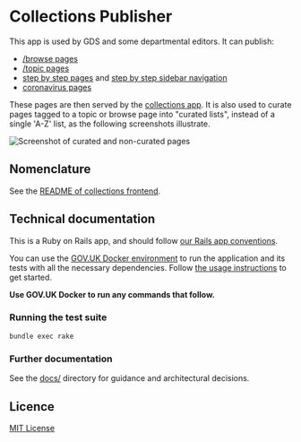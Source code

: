 # Collections Publisher

This app is used by GDS and some departmental editors. It can publish:

- [/browse pages](https://www.gov.uk/browse/births-deaths-marriages/register-offices)
- [/topic pages](https://www.gov.uk/topic/business-enterprise/export-finance)
- [step by step pages](https://www.gov.uk/learn-to-drive-a-car) and [step by step sidebar navigation](https://www.gov.uk/driving-eyesight-rules)
- [coronavirus pages](docs/coronavirus_page_publishing_tool.md)

These pages are then served by the [collections app](https://github.com/alphagov/collections). It is also used to curate pages tagged to a topic or browse page into "curated lists", instead of a single 'A-Z' list, as the following screenshots illustrate.

![Screenshot of curated and non-curated pages](docs/screenshot-curated-topics.png)

## Nomenclature

See the [README of collections frontend](https://github.com/alphagov/collections).

## Technical documentation

This is a Ruby on Rails app, and should follow [our Rails app conventions](https://docs.publishing.service.gov.uk/manual/conventions-for-rails-applications.html).

You can use the [GOV.UK Docker environment](https://github.com/alphagov/govuk-docker) to run the application and its tests with all the necessary dependencies. Follow [the usage instructions](https://github.com/alphagov/govuk-docker#usage) to get started.

**Use GOV.UK Docker to run any commands that follow.**

### Running the test suite

```
bundle exec rake
```

### Further documentation

See the [docs/](docs/) directory for guidance and architectural decisions.

## Licence

[MIT License](LICENSE.txt)
